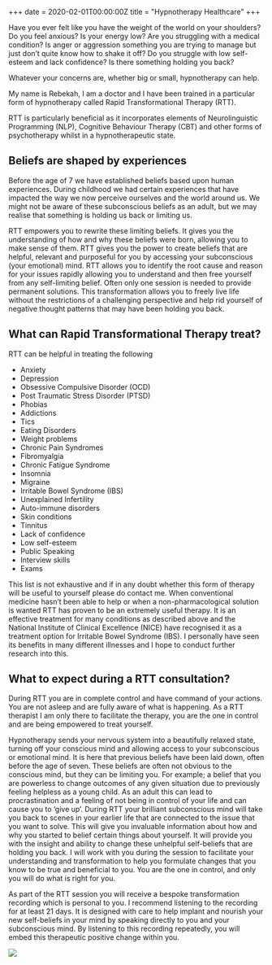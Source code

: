 +++
date = 2020-02-01T00:00:00Z
title = "Hypnotherapy Healthcare"
+++

Have you ever felt like you have the weight of the world on your shoulders? Do you feel anxious? Is your energy low? Are you struggling with a medical condition? Is anger or aggression something you are trying to manage but just don’t quite know how to shake it off? Do you struggle with low self-esteem and lack confidence? Is there something holding you back?

Whatever your concerns are, whether big or small, hypnotherapy can help.

My name is Rebekah, I am a doctor and I have been trained in a particular form of hypnotherapy called Rapid Transformational Therapy (RTT).

RTT is particularly beneficial as it incorporates elements of Neurolinguistic Programming (NLP), Cognitive Behaviour Therapy (CBT) and other forms of psychotherapy whilst in a hypnotherapeutic state.

## Beliefs are shaped by experiences

Before the age of 7 we have established beliefs based upon human experiences. During childhood we had certain experiences that have impacted the way we now perceive ourselves and the world around us. We might not be aware of these subconscious beliefs as an adult, but we may realise that something is holding us back or limiting us.

RTT empowers you to rewrite these limiting beliefs. It gives you the understanding of how and why these beliefs were born, allowing you to make sense of them. RTT gives you the power to create beliefs that are helpful, relevant and purposeful for you by accessing your subconscious (your emotional) mind. RTT allows you to identify the root cause and reason for your issues rapidly allowing you to understand and then free yourself from any self-limiting belief. Often only one session is needed to provide permanent solutions. This transformation allows you to freely live life without the restrictions of a challenging perspective and help rid yourself of negative thought patterns that may have been holding you back.

## What can Rapid Transformational Therapy treat?

RTT can be helpful in treating the following

* Anxiety
* Depression
* Obsessive Compulsive Disorder (OCD)
* Post Traumatic Stress Disorder (PTSD)
* Phobias
* Addictions
* Tics
* Eating Disorders
* Weight problems
* Chronic Pain Syndromes
* Fibromyalgia
* Chronic Fatigue Syndrome
* Insomnia
* Migraine
* Irritable Bowel Syndrome (IBS)
* Unexplained Infertility
* Auto-immune disorders
* Skin conditions
* Tinnitus
* Lack of confidence
* Low self-esteem
* Public Speaking
* Interview skills
* Exams

This list is not exhaustive and if in any doubt whether this form of therapy will be useful to yourself please do contact me. When conventional medicine hasn’t been able to help or when a non-pharmacological solution is wanted RTT has proven to be an extremely useful therapy. It is an effective treatment for many conditions as described above and the National Institute of Clinical Excellence (NICE) have recognised it as a treatment option for Irritable Bowel Syndrome (IBS). I personally have seen its benefits in many different illnesses and I hope to conduct further research into this.

## What to expect during a RTT consultation?

During RTT you are in complete control and have command of your actions. You are not asleep and are fully aware of what is happening. As a RTT therapist I am only there to facilitate the therapy, you are the one in control and are being empowered to treat yourself.

Hypnotherapy sends your nervous system into a beautifully relaxed state, turning off your conscious mind and allowing access to your subconscious or emotional mind. It is here that previous beliefs have been laid down, often before the age of seven. These beliefs are often not obvious to the conscious mind, but they can be limiting you. For example; a belief that you are powerless to change outcomes of any given situation due to previously feeling helpless as a young child. As an adult this can lead to procrastination and a feeling of not being in control of your life and can cause you to ‘give up’. During RTT your brilliant subconscious mind will take you back to scenes in your earlier life that are connected to the issue that you want to solve. This will give you invaluable information about how and why you started to belief certain things about yourself. It will provide you with the insight and ability to change these unhelpful self-beliefs that are holding you back. I will work with you during the session to facilitate your understanding and transformation to help you formulate changes that you know to be true and beneficial to you. You are the one in control, and only you will do what is right for you.

As part of the RTT session you will receive a bespoke transformation recording which is personal to you. I recommend listening to the recording for at least 21 days. It is designed with care to help implant and nourish your new self-beliefs in your mind by speaking directly to you and your subconscious mind. By listening to this recording repeatedly, you will embed this therapeutic positive change within you.

![](/uploads/RTT_Therapist_Logo.png)